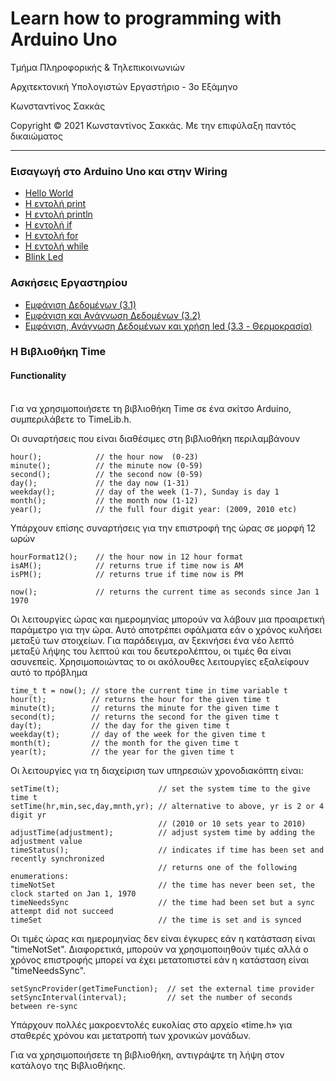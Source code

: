 <html>
<head>

</head>
<body>
<h1>Learn how to programming with Arduino Uno</h1>
<p> Τμήμα Πληροφορικής & Τηλεπικοινωνιών </p>
<p>Αρχιτεκτονική Υπολογιστών Εργαστήριο - 3ο Εξάμηνο</p>
<p> Κωνσταντίνος Σακκάς</p>
<p>Copyright © 2021 Κωνσταντίνος Σακκάς. Με την επιφύλαξη παντός δικαιώματος</p>
<hr>

<h3>Εισαγωγή στο Arduino Uno και στην Wiring</h3>
<ul>
<li><a href="https://github.com/ksakkas/Learn-Wiring-with-Arduino-Mega/blob/master/Code/Greek/hello.ino">Hello World</a></li>
<li><a href="https://github.com/ksakkas/Learn-Wiring-with-Arduino-Mega/blob/master/Code/Greek/print.ino">Η εντολή print</a></li>
<li><a href="https://github.com/ksakkas/Learn-Wiring-with-Arduino-Mega/blob/master/Code/Greek/println.ino">Η εντολή println</a></li>
<li><a href="https://github.com/ksakkas/Learn-Wiring-with-Arduino-Mega/blob/master/Code/Greek/if.ino">Η εντολή if</a></li>
<li><a href="https://github.com/ksakkas/Learn-Wiring-with-Arduino-Mega/blob/master/Code/Greek/for.ino">Η εντολή for</a></li>
<li><a href="https://github.com/ksakkas/Learn-Wiring-with-Arduino-Mega/blob/master/Code/Greek/while.ino">Η εντολή while</a></li>
<li><a href="https://github.com/ksakkas/Learn-Wiring-with-Arduino-Mega/blob/master/Code/Greek/blink.ino">Blink Led</a></li> 
</ul>
 
 <h3>Ασκήσεις Εργαστηρίου</h3>
<ul>
 <li><a href="https://github.com/ksakkas/Learn-Wiring-with-Arduino-Mega/blob/master/Lab/lab3_1.ino">Εμφάνιση Δεδομένων (3.1)</a></li>
 <li><a href="https://github.com/ksakkas/Learn-Wiring-with-Arduino-Mega/blob/master/Lab/lab3_2.ino">Εμφάνιση και Ανάγνωση Δεδομένων (3.2)</a></li>
 <li><a href="https://github.com/ksakkas/Learn-Wiring-with-Arduino-Mega/blob/master/Lab/lab3_3.ino">Εμφάνιση, Ανάγνωση Δεδομένων και χρήση led (3.3 - Θερμοκρασία)</a></li>

 </ul>
 
 <h3>Η Βιβλιοθήκη Time</h3>


 <h4> <b>Functionality</b></h4>
<br>
Για να χρησιμοποιήσετε τη βιβλιοθήκη Time σε ένα σκίτσο Arduino, συμπεριλάβετε το TimeLib.h.

 <br>
 
 


Οι συναρτήσεις που είναι διαθέσιμες στη βιβλιοθήκη περιλαμβάνουν
 
<pre><code class="lang-c"><span class="hljs-selector-tag">hour</span>();            <span class="hljs-comment">// the hour now  (0-23)</span>
<span class="hljs-selector-tag">minute</span>();          <span class="hljs-comment">// the minute now (0-59)</span>
<span class="hljs-selector-tag">second</span>();          <span class="hljs-comment">// the second now (0-59)</span>
<span class="hljs-selector-tag">day</span>();             <span class="hljs-comment">// the day now (1-31)</span>
<span class="hljs-selector-tag">weekday</span>();         <span class="hljs-comment">// day of the week (1-7), Sunday is day 1</span>
<span class="hljs-selector-tag">month</span>();           <span class="hljs-comment">// the month now (1-12)</span>
<span class="hljs-selector-tag">year</span>();            <span class="hljs-comment">// the full four digit year: (2009, 2010 etc)</span>
</code></pre>


Υπάρχουν επίσης συναρτήσεις για την επιστροφή της ώρας σε μορφή 12 ωρών
 
<pre><code class="lang-c"><span class="hljs-selector-tag">hourFormat12</span>();    <span class="hljs-comment">// the hour now in 12 hour format</span>
<span class="hljs-selector-tag">isAM</span>();            <span class="hljs-comment">// returns true if time now is AM</span>
<span class="hljs-selector-tag">isPM</span>();            <span class="hljs-comment">// returns true if time now is PM</span>

<span class="hljs-selector-tag">now</span>();             <span class="hljs-comment">// returns the current time as seconds since Jan 1 1970</span>
</code></pre>


Οι λειτουργίες ώρας και ημερομηνίας μπορούν να λάβουν μια προαιρετική παράμετρο για την ώρα. Αυτό αποτρέπει
σφάλματα εάν ο χρόνος κυλήσει μεταξύ των στοιχείων. Για παράδειγμα, αν ξεκινήσει ένα νέο λεπτό
μεταξύ λήψης του λεπτού και του δευτερολέπτου, οι τιμές θα είναι ασυνεπείς. Χρησιμοποιώντας το
οι ακόλουθες λειτουργίες εξαλείφουν αυτό το πρόβλημα

<pre><code class="lang-c">time_t <span class="hljs-built_in">t</span> = <span class="hljs-built_in">now</span>(); // store the current <span class="hljs-built_in">time</span> in <span class="hljs-built_in">time</span> variable <span class="hljs-built_in">t</span>
<span class="hljs-built_in">hour</span>(<span class="hljs-built_in">t</span>);          // returns the <span class="hljs-built_in">hour</span> for the given <span class="hljs-built_in">time</span> <span class="hljs-built_in">t</span>
<span class="hljs-built_in">minute</span>(<span class="hljs-built_in">t</span>);        // returns the <span class="hljs-built_in">minute</span> for the given <span class="hljs-built_in">time</span> <span class="hljs-built_in">t</span>
<span class="hljs-built_in">second</span>(<span class="hljs-built_in">t</span>);        // returns the <span class="hljs-built_in">second</span> for the given <span class="hljs-built_in">time</span> <span class="hljs-built_in">t</span>
<span class="hljs-built_in">day</span>(<span class="hljs-built_in">t</span>);           // the <span class="hljs-built_in">day</span> for the given <span class="hljs-built_in">time</span> <span class="hljs-built_in">t</span>
<span class="hljs-built_in">weekday</span>(<span class="hljs-built_in">t</span>);       // <span class="hljs-built_in">day</span> of the week for the given <span class="hljs-built_in">time</span> <span class="hljs-built_in">t</span>
<span class="hljs-built_in">month</span>(<span class="hljs-built_in">t</span>);         // the <span class="hljs-built_in">month</span> for the given <span class="hljs-built_in">time</span> <span class="hljs-built_in">t</span>
<span class="hljs-built_in">year</span>(<span class="hljs-built_in">t</span>);          // the <span class="hljs-built_in">year</span> for the given <span class="hljs-built_in">time</span> <span class="hljs-built_in">t</span>
</code></pre>


Οι λειτουργίες για τη διαχείριση των υπηρεσιών χρονοδιακόπτη είναι:
 
<pre><code class="lang-c">setTime(t);                      // <span class="hljs-keyword">set</span> the <span class="hljs-keyword">system</span> <span class="hljs-keyword">time</span> <span class="hljs-keyword">to</span> the give <span class="hljs-keyword">time</span> t
setTime(hr,<span class="hljs-keyword">min</span>,sec,<span class="hljs-keyword">day</span>,mnth,yr); // alternative to above, yr is 2 or 4 digit yr
                                 // (2010 or 10 sets year to 2010)
adjustTime(adjustment);          // adjust system time by adding the adjustment value
timeStatus();                    // indicates if time has been <span class="hljs-keyword">set</span> <span class="hljs-keyword">and</span> recently synchronized
                                 // <span class="hljs-keyword">returns</span> one <span class="hljs-keyword">of</span> the <span class="hljs-keyword">following</span> enumerations:
timeNotSet                       // the <span class="hljs-keyword">time</span> has <span class="hljs-keyword">never</span> been <span class="hljs-keyword">set</span>, the clock started <span class="hljs-keyword">on</span> Jan <span class="hljs-number">1</span>, <span class="hljs-number">1970</span>
timeNeedsSync                    // the <span class="hljs-keyword">time</span> had been <span class="hljs-keyword">set</span> but a <span class="hljs-keyword">sync</span> attempt did <span class="hljs-keyword">not</span> succeed
timeSet                          // the <span class="hljs-keyword">time</span> <span class="hljs-keyword">is</span> <span class="hljs-keyword">set</span> <span class="hljs-keyword">and</span> <span class="hljs-keyword">is</span> synced
</code></pre>


Οι τιμές ώρας και ημερομηνίας δεν είναι έγκυρες εάν η κατάσταση είναι "timeNotSet". Διαφορετικά, μπορούν να χρησιμοποιηθούν τιμές αλλά
ο χρόνος επιστροφής μπορεί να έχει μετατοπιστεί εάν η κατάσταση είναι "timeNeedsSync".

<pre><code class="lang-c">setSyncProvider(getTimeFunction);  // <span class="hljs-keyword">set</span> the <span class="hljs-keyword">external</span> <span class="hljs-keyword">time</span> provider
setSyncInterval(<span class="hljs-built_in">interval</span>);         // <span class="hljs-keyword">set</span> the <span class="hljs-built_in">number</span> <span class="hljs-keyword">of</span> seconds <span class="hljs-keyword">between</span> re-<span class="hljs-keyword">sync</span>
</code></pre>


Υπάρχουν πολλές μακροεντολές ευκολίας στο αρχείο «time.h» για σταθερές χρόνου και μετατροπή
των χρονικών μονάδων.

Για να χρησιμοποιήσετε τη βιβλιοθήκη, αντιγράψτε τη λήψη στον κατάλογο της Βιβλιοθήκης.


 
 
</body>
</html>
